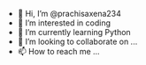 - 👋 Hi, I’m @prachisaxena234
- 👀 I’m interested in coding
- 🌱 I’m currently learning Python 
- 💞️ I’m looking to collaborate on ...
- 📫 How to reach me ...

<!---
prachisaxena234/prachisaxena234 is a ✨ special ✨ repository because its `README.md` (this file) appears on your GitHub profile.
You can click the Preview link to take a look at your changes.
--->
